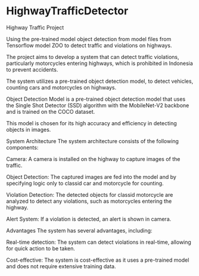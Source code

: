 # HighwayTrafficDetector

Highway Traffic Project 

Using the pre-trained model object detection from model files from Tensorflow model ZOO to detect traffic and violations on highways.

The project aims to develop a system that can detect traffic violations, particularly motorcycles entering highways, which is prohibited in Indonesia to prevent accidents. 

The system utilizes a pre-trained object detection model, to detect vehicles, counting cars and motorcycles on highways.

Object Detection Model is a pre-trained object detection model that uses the Single Shot Detector (SSD) algorithm with the MobileNet-V2 backbone and is trained on the COCO dataset. 

This model is chosen for its high accuracy and efficiency in detecting objects in images.

System Architecture The system architecture consists of the following components:

Camera: A camera is installed on the highway to capture images of the traffic.

Object Detection: The captured images are fed into the model and by specifying logic only to classid car and motorcycle for counting.

Violation Detection: The detected objects for classid motorcycle are analyzed to detect any violations, such as motorcycles entering the highway.

Alert System: If a violation is detected, an alert is shown in camera.

Advantages The system has several advantages, including:

Real-time detection: The system can detect violations in real-time, allowing for quick action to be taken.

Cost-effective: The system is cost-effective as it uses a pre-trained model and does not require extensive training data.

